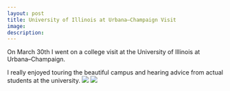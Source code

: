 ```yaml
---
layout: post
title: University of Illinois at Urbana–Champaign Visit
image: 
description:
---
```

On March 30th I went on a college visit at the University of Illinois at Urbana–Champaign.

<!-- split -->
I really enjoyed touring the beautiful campus and hearing advice from actual students at the university.
 <img class="img-responsive" style="max-width:300px" src= "{{ site.baseurl }}/img/blog/collegevisit1.jpg"/>
  <img class="img-responsive" style="max-width:300px" src= "{{ site.baseurl }}/img/blog/collegevisit2.jpg"/>